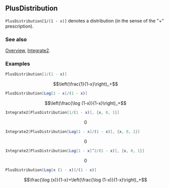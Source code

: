 ## PlusDistribution

`PlusDistribution[1/(1 - x)]` denotes a distribution (in the sense of the "+" prescription).

### See also

[Overview](Extra/FeynCalc.md), [Integrate2](Integrate2.md).

### Examples

```mathematica
PlusDistribution[1/(1 - x)]
```

$$\left(\frac{1}{1-x}\right)_+$$

```mathematica
PlusDistribution[Log[1 - x]/(1 - x)]
```

$$\left(\frac{\log (1-x)}{1-x}\right)_+$$

```mathematica
Integrate2[PlusDistribution[1/(1 - x)], {x, 0, 1}]
```

$$0$$

```mathematica
Integrate2[PlusDistribution[Log[1 - x]/(1 - x)], {x, 0, 1}]
```

$$0$$

```mathematica
Integrate2[PlusDistribution[Log[1 - x]^2/(1 - x)], {x, 0, 1}]
```

$$0$$

```mathematica
PlusDistribution[Log[x (1 - x)]/(1 - x)]
```

$$\frac{\log (x)}{1-x}+\left(\frac{\log (1-x)}{1-x}\right)_+$$
